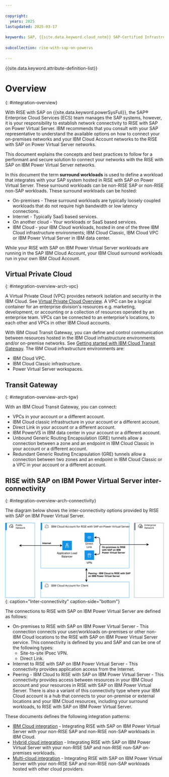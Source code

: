 ```yaml
---

copyright:
  years: 2025
lastupdated: 2025-03-17

keywords: SAP, {{site.data.keyword.cloud_notm}} SAP-Certified Infrastructure, {{site.data.keyword.ibm_cloud_sap}}, SAP Workloads

subcollection: rise-with-sap-on-powervs

---
```


{{site.data.keyword.attribute-definition-list}}

# Overview
{: #integration-overview}

With RISE with SAP on {{site.data.keyword.powerSysFull}}, the SAP® Enterprise Cloud Services (ECS) team manages the SAP systems, however, it is your responsibility to establish network connectivity to RISE with SAP on Power Virtual Server. IBM recommends that you consult with your SAP representative to understand the available options on how to connect your on-premises networks and your IBM Cloud Account networks to the RISE with SAP on Power Virtual Server networks.

This document explains the concepts and best practices to follow for a performant and secure solution to connect your networks with the RISE with SAP on IBM Power Virtual Server networks.

In this document the term **surround workloads** is used to define a workload that integrates with your SAP system hosted in RISE with SAP on Power Virtual Server. These surround workloads can be non-RISE SAP or non-RISE non-SAP workloads. These surround workloads can be hosted:

* On-premises - These surround workloads are typically loosely coupled workloads that do not require high bandwidth or low latency connections.
* Internet - Typically SaaS based services.
* On another cloud - Your workloads or SaaS based services.
* IBM Cloud - your IBM Cloud workloads, hosted in one of the three IBM Cloud infrastructure environments; IBM Cloud Classic, IBM Cloud VPC or IBM Power Virtual Server in IBM data center.

While your RISE with SAP on IBM Power Virtual Server workloads are running in the SAP IBM Cloud Account, your IBM Cloud surround workloads run in your own IBM Cloud Account.

## Virtual Private Cloud
{: #integration-overview-arch-vpc}

A Virtual Private Cloud (VPC) provides network isolation and security in the IBM Cloud. See [Virtual Private Cloud Overview]( /docs/vpc?topic=vpc-about-vpc). A VPC can be a logical container for an enterprise division's resources e.g. marketing, development, or accounting or a collection of resources operated by an enterprise team. VPCs can be connected to an enterprise's locations, to each other and VPCs in other IBM Cloud accounts.

With IBM Cloud Transit Gateway, you can define and control communication between resources hosted in the IBM Cloud infrastructure environments and/or on-premise networks. See [Getting started with IBM Cloud Transit Gateway](/docs/transit-gateway?topic=transit-gateway-getting-started). The IBM Cloud infrastructure environments are:

* IBM Cloud VPC.
* IBM Cloud Classic infrastructure.
* Power Virtual Server workspaces.

## Transit Gateway
{: #integration-overview-arch-tgw}

With an IBM Cloud Transit Gateway, you can connect:

* VPCs in your account or a different account.
* IBM Cloud classic infrastructure in your account or a different account.
* Direct Link in your account or a different account.
* IBM PowerVS in IBM data center in your account or a different account.
* Unbound Generic Routing Encapsulation (GRE) tunnels allow a connection between a zone and an endpoint in IBM Cloud Classic in your account or a different account.
* Redundant Generic Routing Encapsulation (GRE) tunnels allow a connection between two zones and an endpoint in IBM Cloud Classic or a VPC in your account or a different account.

## RISE with SAP on IBM Power Virtual Server inter-connectivity
{: #integration-overview-arch-connectivity}

The diagram below shows the inter-connectivity options provided by RISE with SAP on IBM Power Virtual Server.

![Figure 1. Inter-connectivity](../images/interconnectivity.svg "Inter-connectivity"){: caption="Inter-connectivity" caption-side="bottom"}

The connections to RISE with SAP on IBM Power Virtual Server are defined as follows:

* On-premises to RISE with SAP on IBM Power Virtual Server - This connection connects your user/workloads on-premises or other non-IBM Cloud locations to the RISE with SAP on IBM Power Virtual Server service. This connectivity is defined by you and SAP and can be one of the following types:
    * Site-to-site IPsec VPN.
    * Direct Link.
* Internet to RISE with SAP on IBM Power Virtual Server - This connectivity provides application access from the Internet.
* Peering - IBM Cloud to RISE with SAP on IBM Power Virtual Server - This connectivity provides access between resources in your IBM Cloud account and your resources in RISE with SAP on IBM Power Virtual Server. There is also a variant of this connectivity type where your IBM Cloud account is a hub that connects to your on-premise or external locations and your IBM Cloud resources, including your surround workloads, to RISE with SAP on IBM Power Virtual Server.

These documents defines the following integration patterns:

* [IBM Cloud integration](/docs/rise-with-sap-on-powervs?topic=rise-with-sap-on-powervs-integration-ibm-cloud) - Integrating RISE with SAP on IBM Power Virtual Server with your non-RISE SAP and non-RISE non-SAP workloads in IBM Cloud.
* [Hybrid cloud integration](/docs/rise-with-sap-on-powervs?topic=rise-with-sap-on-powervs-integration-hybrid) - Integrating RISE with SAP on IBM Power Virtual Server with your non-RISE SAP and non-RISE non-SAP on-premises workloads.
* [Multi-cloud integration](/docs/rise-with-sap-on-powervs?topic=rise-with-sap-on-powervs-integration-multi-cloud) - Integrating RISE with SAP on IBM Power Virtual Server with your non-RISE SAP and non-RISE non-SAP workloads hosted with other cloud providers.
